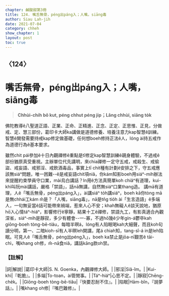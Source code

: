 ```yaml
---
chapter: 鹹酸甜第3冊
title: 124. 嘴舌無骨，péng出páng入；人嘴，siāng毒
author: Siau Lah-jih
date: 2021-07-04
category: chheh
show_chapter: 1
layout: post
toc: true
---
```


## 〈124〉
# 嘴舌無骨，péng出páng入；人嘴，siāng毒
> **Chhùi-chi̍h bô kut, péng chhut péng ji̍p；Lâng chhùi, siāng to̍k**
 
佛陀教導ê八聖道正語、正業、正命、正精進、正念、正定、正思惟、正見，分做戒、定、慧三部份，葛印卡大師ka講做是道德修養、培養注意力kap智慧ê訓練。智慧ê開發需要持戒kap修定做基礎，任何想boeh修持正法ê人，lóng ài持五戒作為道德行為ê基本要求。

雖然chit pái參加ê十日內觀禪修ê重點是tī修定kap智慧訓練ê親身體驗，不過戒ê部份猶原真受重視。主辦單位代先講明，來chia禪修一定守五戒，戒殺生、戒偷盜、戒妄語、戒邪淫、戒飲酒毒品，事實上tī chit種有計劃ê安排之下，守五戒應該無siáⁿ問題，唯一困難--ê是戒妄語chit項niâ，你kám知影boeh用siáⁿ-mih辦法來提醒約束學員守口業，mài烏白講話？In用ê方法真簡單koh chiâⁿ有道理，kui-khì叫阮mài講話，嚴格「禁語」，話nā無講，自然無siáⁿ口業thang造。
講mā有道理，人ê「嘴舌無骨，péng出páng入」，ài講siáⁿ to̍h講siáⁿ，boeh kā你tòng mā是無chhái工kám m̄是？「人嘴，siāng毒」，nā是tn̄g tio̍h ài「生言造語」ê多端人，一句無妥當ê話可能帶來禍端，惹來人心不安；khah無礙人ê談天說地，猶原hō͘人心情táⁿ-hiáⁿ，影響修行ê寧靜，結果十工ê禪修，禁語九工，有影真適合內觀深省，siáⁿ-mih是靜寂，多少有體會--一-寡，不過hō͘幾ê少年gín-á鬱卒kah giōng-boeh tòng-bē-tiâu，每暗半暝á，lóng有人陷眠喝kah大細聲，而且koh句讀分明，第一、二暗kioh-sī有人半暝leh開講，尾á chiah知，tang-sî-á in是leh陷眠。可見人ê「嘴舌無骨，péng出péng入」，boeh ka禁止是jōa-nī艱苦ê tāi-chì，嘴khang oh修，m̄-nā食niâ，講話kāng款oh禁。

 
### 【註解】

|詞|解說|
|葛印卡大師|S. N. Goenka，內觀禪修大師。|
|邪淫|Siâ-îm。|
|Kui-khì|『乾脆』。|
|多端|To-toan，ài管閒事。|
|Táⁿ-hiáⁿ|心思不定。|
|靜寂|Chēng-che̍k。|
|Giōng-boeh tòng-bē-tiâu|『快要忍耐不住』。|
|陷眠|Hām-bîn，『說夢話』。|
|嘴khang oh修|『嘴巴難修』。|
